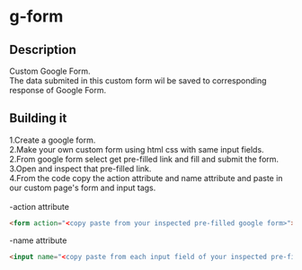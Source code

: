 # g-form
## Description
Custom Google Form.<br>
The data submited in this custom form wil be saved to corresponding response of Google Form.
## Building it
1.Create a google form.<br>
2.Make your own custom form using html css with same input fields.<br>
2.From google form select get pre-filled link and fill and submit the form.<br>
3.Open and inspect that pre-filled link.<br>
4.From the code copy the action attribute and name attribute and paste in our custom page's form and input tags.<br>  
-action attribute
```html
<form action="<copy paste from your inspected pre-filled google form>"></form>
```
-name attribute
```html
<input name="<copy paste from each input field of your inspected pre-filled google form>"></input>
```
